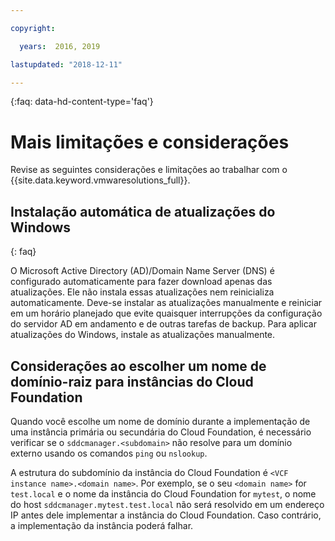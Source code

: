 ```yaml
---

copyright:

  years:  2016, 2019

lastupdated: "2018-12-11"

---
```


{:faq: data-hd-content-type='faq'}

# Mais limitações e considerações

Revise as seguintes considerações e limitações ao trabalhar com o {{site.data.keyword.vmwaresolutions_full}}.

## Instalação automática de atualizações do Windows
{: faq}

O Microsoft Active Directory (AD)/Domain Name Server (DNS) é configurado automaticamente para fazer download apenas das atualizações. Ele não instala essas atualizações nem reinicializa automaticamente. Deve-se instalar as atualizações manualmente e reiniciar em um horário planejado que evite quaisquer interrupções da configuração do servidor AD em andamento e de outras tarefas de backup. Para aplicar atualizações do Windows, instale as atualizações manualmente.

## Considerações ao escolher um nome de domínio-raiz para instâncias do Cloud Foundation

Quando você escolhe um nome de domínio durante a implementação de uma instância primária ou secundária do Cloud Foundation, é necessário verificar se o `sddcmanager.<subdomain>` não resolve para um domínio externo usando os comandos `ping` ou `nslookup`.

A estrutura do subdomínio da instância do Cloud Foundation é `<VCF instance name>.<domain name>`. Por exemplo, se o seu `<domain name>` for `test.local` e o nome da instância do Cloud Foundation for `mytest`, o nome do host `sddcmanager.mytest.test.local` não será resolvido em um endereço IP antes dele implementar a instância do Cloud Foundation. Caso contrário, a implementação da instância poderá falhar.

